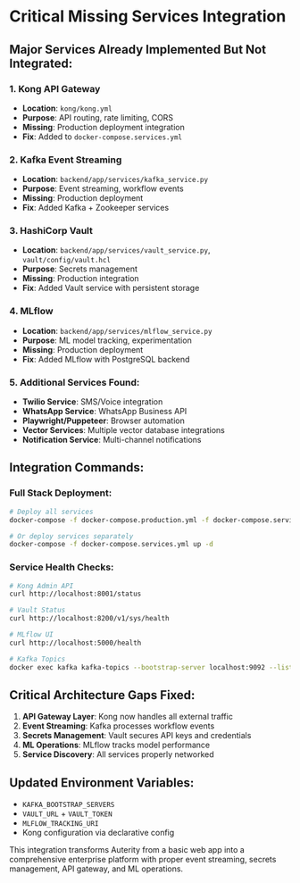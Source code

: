 # Critical Missing Services Integration

## Major Services Already Implemented But Not Integrated:

### 1. **Kong API Gateway** 
- **Location**: `kong/kong.yml`
- **Purpose**: API routing, rate limiting, CORS
- **Missing**: Production deployment integration
- **Fix**: Added to `docker-compose.services.yml`

### 2. **Kafka Event Streaming**
- **Location**: `backend/app/services/kafka_service.py`
- **Purpose**: Event streaming, workflow events
- **Missing**: Production deployment
- **Fix**: Added Kafka + Zookeeper services

### 3. **HashiCorp Vault**
- **Location**: `backend/app/services/vault_service.py`, `vault/config/vault.hcl`
- **Purpose**: Secrets management
- **Missing**: Production integration
- **Fix**: Added Vault service with persistent storage

### 4. **MLflow**
- **Location**: `backend/app/services/mlflow_service.py`
- **Purpose**: ML model tracking, experimentation
- **Missing**: Production deployment
- **Fix**: Added MLflow with PostgreSQL backend

### 5. **Additional Services Found**:
- **Twilio Service**: SMS/Voice integration
- **WhatsApp Service**: WhatsApp Business API
- **Playwright/Puppeteer**: Browser automation
- **Vector Services**: Multiple vector database integrations
- **Notification Service**: Multi-channel notifications

## Integration Commands:

### Full Stack Deployment:
```bash
# Deploy all services
docker-compose -f docker-compose.production.yml -f docker-compose.services.yml up -d

# Or deploy services separately
docker-compose -f docker-compose.services.yml up -d
```

### Service Health Checks:
```bash
# Kong Admin API
curl http://localhost:8001/status

# Vault Status
curl http://localhost:8200/v1/sys/health

# MLflow UI
curl http://localhost:5000/health

# Kafka Topics
docker exec kafka kafka-topics --bootstrap-server localhost:9092 --list
```

## Critical Architecture Gaps Fixed:

1. **API Gateway Layer**: Kong now handles all external traffic
2. **Event Streaming**: Kafka processes workflow events
3. **Secrets Management**: Vault secures API keys and credentials
4. **ML Operations**: MLflow tracks model performance
5. **Service Discovery**: All services properly networked

## Updated Environment Variables:
- `KAFKA_BOOTSTRAP_SERVERS`
- `VAULT_URL` + `VAULT_TOKEN`
- `MLFLOW_TRACKING_URI`
- Kong configuration via declarative config

This integration transforms Auterity from a basic web app into a comprehensive enterprise platform with proper event streaming, secrets management, API gateway, and ML operations.